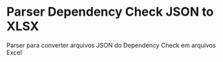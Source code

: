 # Parser Dependency Check JSON to XLSX
Parser para converter arquivos JSON do Dependency Check em arquivos Excel
